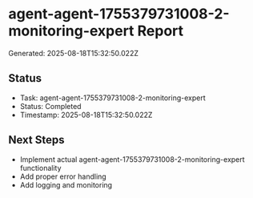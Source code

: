 # agent-agent-1755379731008-2-monitoring-expert Report

Generated: 2025-08-18T15:32:50.022Z

## Status
- Task: agent-agent-1755379731008-2-monitoring-expert
- Status: Completed
- Timestamp: 2025-08-18T15:32:50.022Z

## Next Steps
- Implement actual agent-agent-1755379731008-2-monitoring-expert functionality
- Add proper error handling
- Add logging and monitoring
